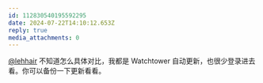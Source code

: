 ```yaml
---
id: 112830540195592295
date: 2024-07-22T14:10:12.653Z
reply: true
media_attachments: 0
---
```


[@lehhair](https://misskey.lehhair.net/@lehhair) 不知道怎么具体对比，我都是 Watchtower 自动更新，也很少登录进去看。你可以备份一下更新看看。

